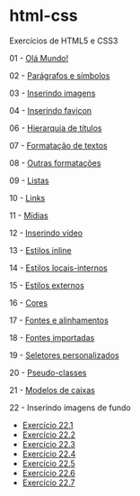 # html-css
 Exercícios de HTML5 e CSS3
 
01 - <a href="https://afsantos2.github.io/html-css/exercicios/ex001/index.html" target="_blank">Olá Mundo!</a>

02 - <a href="https://afsantos2.github.io/html-css/exercicios/ex002/index.html" target="_blank">Parágrafos e símbolos</a> 

03 - <a href="https://afsantos2.github.io/html-css/exercicios/ex003/index.html" target="_blank">Inserindo imagens</a>

04 - <a href="https://afsantos2.github.io/html-css/exercicios/ex004/index.html" target="_blank">Inserindo favicon</a>

06 - <a href="https://afsantos2.github.io/html-css/exercicios/ex006/index.html" target="_blank">Hierarquia de títulos</a>

07 - <a href="https://afsantos2.github.io/html-css/exercicios/ex007/index.html" target="_blank">Formatação de textos</a>

08 - <a href="https://afsantos2.github.io/html-css/exercicios/ex008/index.html" target="_blank">Outras formatações</a>

09 - <a href="https://afsantos2.github.io/html-css/exercicios/ex009/index.html" target="_blank">Listas</a>

10 - <a href="https://afsantos2.github.io/html-css/exercicios/ex010/index.html" target="_blank">Links</a>

11 - <a href="https://afsantos2.github.io/html-css/exercicios/ex011/index.html" target="_blank">Mídias</a>

12 - <a href="https://afsantos2.github.io/html-css/exercicios/ex012/index.html" target="_blank">Inserindo vídeo</a>

13 - <a href="https://afsantos2.github.io/html-css/exercicios/ex013/index.html" target="_blank">Estilos inline</a>

14 - <a href="https://afsantos2.github.io/html-css/exercicios/ex014/index.html" target="_blank">Estilos locais-internos</a>

15 - <a href="https://afsantos2.github.io/html-css/exercicios/ex015/index.html" target="_blank">Estilos externos</a>

16 - <a href="https://afsantos2.github.io/html-css/exercicios/ex016/cor001.html" target="_blank">Cores</a>

17 - <a href="https://afsantos2.github.io/html-css/exercicios/ex017/index.html" target="_blank">Fontes e alinhamentos</a>

18 - <a href="https://afsantos2.github.io/html-css/exercicios/ex018/index.html" target="_blank">Fontes importadas</a>

19 - <a href="https://afsantos2.github.io/html-css/exercicios/ex019/index.html" target="_blank">Seletores personalizados</a>

20 - <a href="https://afsantos2.github.io/html-css/exercicios/ex020/index.html" target="_blank">Pseudo-classes</a>

21 - <a href="https://afsantos2.github.io/html-css/exercicios/ex021/index.html" target="_blank">Modelos de caixas</a>

22 - Inserindo imagens de fundo

- <a href="https://afsantos2.github.io/html-css/exercicios/ex022/fundo001.html" target="_blank">Exercício 22.1</a>
- <a href="https://afsantos2.github.io/html-css/exercicios/ex022/fundo002.html" target="_blank">Exercício 22.2</a>
- <a href="https://afsantos2.github.io/html-css/exercicios/ex022/fundo003.html" target="_blank">Exercício 22.3</a>
- <a href="https://afsantos2.github.io/html-css/exercicios/ex022/fundo004.html" target="_blank">Exercício 22.4</a>
- <a href="https://afsantos2.github.io/html-css/exercicios/ex022/fundo005.html" target="_blank">Exercício 22.5</a>
- <a href="https://afsantos2.github.io/html-css/exercicios/ex022/fundo006.html" target="_blank">Exercício 22.6</a>
- <a href="https://afsantos2.github.io/html-css/exercicios/ex022/fundo007.html" target="_blank">Exercício 22.7</a>
</details>